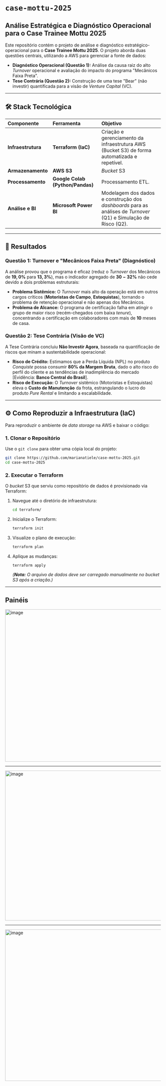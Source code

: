 # `case-mottu-2025`

## Análise Estratégica e Diagnóstico Operacional para o Case Trainee Mottu 2025

Este repositório contém o projeto de análise e diagnóstico estratégico-operacional para o **Case Trainee Mottu 2025**. O projeto aborda duas questões centrais, utilizando a AWS para gerenciar a fonte de dados:

  * **Diagnóstico Operacional (Questão 1):** Análise da causa raiz do alto *Turnover* operacional e avaliação do impacto do programa "Mecânicos Faixa Preta".
  * **Tese Contrária (Questão 2):** Construção de uma tese "Bear" (não investir) quantificada para a visão de *Venture Capital* (VC).

-----

## 🛠️ Stack Tecnológica

| Componente | Ferramenta | Objetivo |
| :--- | :--- | :--- |
| **Infraestrutura** | **Terraform (IaC)** | Criação e gerenciamento da infraestrutura AWS (Bucket S3) de forma automatizada e repetível. |
| **Armazenamento** | **AWS S3** | *Bucket* S3|
| **Processamento** | **Google Colab (Python/Pandas)** | Processamento ETL. |
| **Análise e BI** | **Microsoft Power BI** | Modelagem dos dados e construção dos *dashboards* para as análises de *Turnover* (Q1) e Simulação de Risco (Q2). |

-----

## 🎯 Resultados 

### Questão 1: Turnover e "Mecânicos Faixa Preta" (Diagnóstico)

A análise provou que o programa é eficaz (reduz o *Turnover* dos Mecânicos de $\mathbf{19,0\%}$ para $\mathbf{13,3\%}$), mas o indicador agregado de $\mathbf{30-32\%}$ não cede devido a dois problemas estruturais:

  * **Problema Sistêmico:** O *Turnover* mais alto da operação está em outros cargos críticos (**Motoristas de Campo**, **Estoquistas**), tornando o problema de retenção operacional e não apenas dos Mecânicos.
  * **Problema de Alcance:** O programa de certificação falha em atingir o grupo de maior risco (recém-chegados com baixa *tenure*), concentrando a certificação em colaboradores com mais de $\mathbf{10}$ meses de casa.

### Questão 2: Tese Contrária (Visão de VC)

A Tese Contrária concluiu **Não Investir Agora**, baseada na quantificação de riscos que minam a sustentabilidade operacional:

  * **Risco de Crédito:** Estimamos que a Perda Líquida (NPL) no produto *Conquiste* possa consumir **80% da Margem Bruta**, dado o alto risco do perfil do cliente e as tendências de inadimplência do mercado [Evidência: **Banco Central do Brasil**].
  * **Risco de Execução:** O *Turnover* sistêmico (Motoristas e Estoquistas) eleva o **Custo de Manutenção** da frota, estrangulando o lucro do produto *Pure Rental* e limitando a escalabilidade.

-----

## ⚙️ Como Reproduzir a Infraestrutura (IaC)

Para reproduzir o ambiente de *data storage* na AWS e baixar o código:

### 1\. Clonar o Repositório

Use o `git clone` para obter uma cópia local do projeto:

```bash
git clone https://github.com/marianatiele/case-mottu-2025.git
cd case-mottu-2025
```

### 2\. Executar o Terraform

O *bucket* S3 que serviu como repositório de dados é provisionado via Terraform:

1.  Navegue até o diretório de infraestrutura:
    ```bash
    cd terraform/
    ```
2.  Inicialize o Terraform:
    ```bash
    terraform init
    ```
3.  Visualize o plano de execução:
    ```bash
    terraform plan
    ```
4.  Aplique as mudanças:
    ```bash
    terraform apply
    ```
    *(**Nota:** O arquivo de dados deve ser carregado manualmente no *bucket* S3 após a criação.)*

-----

## Painéis

<img width="869" height="493" alt="image" src="https://github.com/user-attachments/assets/24d456b5-e1c3-4ae2-b847-eb7f239f7192" />

-----
<img width="874" height="485" alt="image" src="https://github.com/user-attachments/assets/d95b7455-6140-46e0-a29e-fa912d6c65e0" />

-----
<img width="868" height="490" alt="image" src="https://github.com/user-attachments/assets/3ca4b91a-6dca-404f-83b6-fea235d4d562" />




